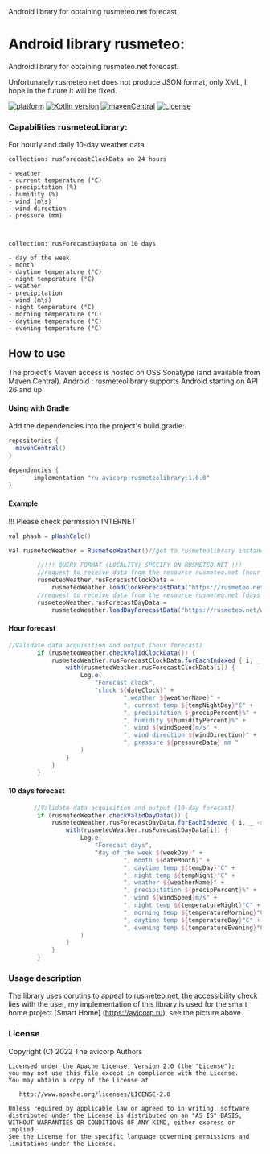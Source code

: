 Android library for obtaining rusmeteo.net forecast
# Android library rusmeteo:
Android library for obtaining rusmeteo.net forecast.

Unfortunately rusmeteo.net does not produce JSON format, only XML, I hope in the future it will be fixed.

[![platform](https://img.shields.io/badge/platform-Android-yellow.svg)](https://www.android.com)
[![Kotlin version](https://img.shields.io/badge/Kotlin-1.7.20-blue)]([https://kotlinlang.org/docs/whatsnew16.html](https://kotlinlang.org/docs/whatsnew1720.html))
[![mavenCentral](https://img.shields.io/badge/download_Maven-v1.0.0-red)](https://search.maven.org/search?q=ru.avicorp.rusmeteolibrary)
[![License](https://img.shields.io/badge/License-Apache%202.0-blue.svg)](https://www.apache.org/licenses/LICENSE-2.0)


###  Capabilities rusmeteoLibrary: 


For hourly and daily 10-day weather data.

    collection: rusForecastClockData on 24 hours

    - weather 
    - current temperature (°C)
    - precipitation (%)
    - humidity (%) 
    - wind (m\s)
    - wind direction
    - pressure (mm)



    collection: rusForecastDayData on 10 days

    - day of the week
    - month 
    - daytime temperature (°C)
    - night temperature (°C) 
    - weather 
    - precipitation 
    - wind (m\s)
    - night temperature (°C)
    - morning temperature (°C)
    - daytime temperature (°C)
    - evening temperature (°C)


## How to use

The project's Maven access is hosted on OSS Sonatype (and available from Maven Central).
Android : rusmeteolibrary supports Android starting on API 26 and up.

#### Using with Gradle

Add the dependencies into the project's build.gradle:
```groovy
repositories {
  mavenCentral()
}

dependencies {
       implementation "ru.avicorp:rusmeteolibrary:1.0.0"
}
```

#### Example

!!! Please check permission INTERNET



```groovy
val phash = pHashCalc()

val rusmeteoWeather = RusmeteoWeather()//get to rusmeteolibrary instance

        //!!! QUERY FORMAT (LOCALITY) SPECIFY ON RUSMETEO.NET !!!
        //request to receive data from the resource rusmeteo.net (hour forecast)
        rusmeteoWeather.rusForecastClockData =
            rusmeteoWeather.loadClockForecastData("https://rusmeteo.net/weather/sergiev-posad/hourly/")
        //request to receive data from the resource rusmeteo.net (days forecast)
        rusmeteoWeather.rusForecastDayData =
            rusmeteoWeather.loadDayForecastData("https://rusmeteo.net/weather/sergiev-posad/10days/")

```
#### Hour forecast
```groovy
//Validate data acquisition and output (hour forecast)
        if (rusmeteoWeather.checkValidClockData()) {
            rusmeteoWeather.rusForecastClockData.forEachIndexed { i, _ ->
                with(rusmeteoWeather.rusForecastClockData[i]) {
                    Log.e(
                        "Forecast clock",
                        "clock ${dateClock}" +
                                ",weather ${weatherName}" +
                                ", current temp ${tempNightDay}°C" +
                                ", precipitation ${precipPercent}%" +
                                ", humidity ${humidityPercent}%" +
                                ", wind ${windSpeed}m/s" +
                                ", wind direction ${windDirection}" +
                                ", pressure ${pressureData} mm "
                    )
                }
            }
        }
```
#### 10 days forecast
```groovy
       //Validate data acquisition and output (10-day forecast)
        if (rusmeteoWeather.checkValidDayData()) {
            rusmeteoWeather.rusForecastDayData.forEachIndexed { i, _ ->
                with(rusmeteoWeather.rusForecastDayData[i]) {
                    Log.e(
                        "Forecast days",
                        "day of the week ${weekDay}" +
                                ", month ${dateMonth}" +
                                ", daytime temp ${tempDay}°C" +
                                ", night temp ${tempNight}°C" +
                                ", weather ${weatherName}" +
                                ", precipitation ${precipPercent}%" +
                                ", wind ${windSpeed}m/s" +
                                ", night temp ${temperatureNight}°C" +
                                ", morning temp ${temperatureMorning}°C" +
                                ", daytime temp ${temperatureDay}°C" +
                                ", evening temp ${temperatureEvening}°C"
                    )
                }
            }
        }
```



### Usage description

The library uses corutins to appeal to rusmeteo.net, the accessibility check lies with the user, my implementation of this library is used for the smart home project [Smart Home] (https://avicorp.ru), see the picture above.

### License

 Copyright (C) 2022 The avicorp Authors

    Licensed under the Apache License, Version 2.0 (the "License");
    you may not use this file except in compliance with the License.
    You may obtain a copy of the License at

       http://www.apache.org/licenses/LICENSE-2.0

    Unless required by applicable law or agreed to in writing, software
    distributed under the License is distributed on an "AS IS" BASIS,
    WITHOUT WARRANTIES OR CONDITIONS OF ANY KIND, either express or implied.
    See the License for the specific language governing permissions and
    limitations under the License.